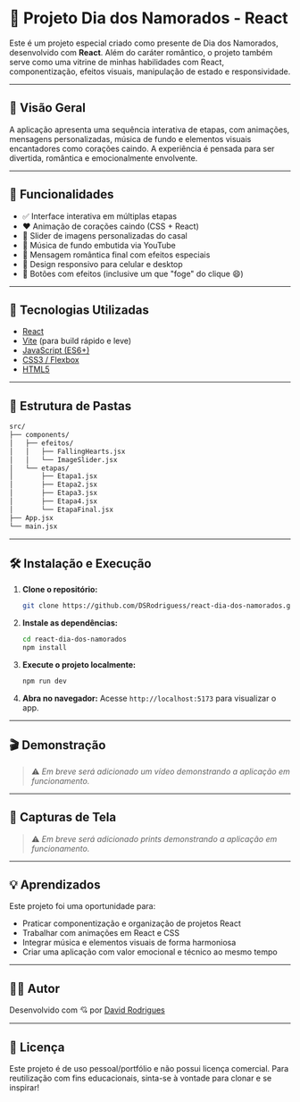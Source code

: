 # 💖 Projeto Dia dos Namorados - React

Este é um projeto especial criado como presente de Dia dos Namorados, desenvolvido com **React**. Além do caráter romântico, o projeto também serve como uma vitrine de minhas habilidades com React, componentização, efeitos visuais, manipulação de estado e responsividade.

---

## 🌟 Visão Geral

A aplicação apresenta uma sequência interativa de etapas, com animações, mensagens personalizadas, música de fundo e elementos visuais encantadores como corações caindo. A experiência é pensada para ser divertida, romântica e emocionalmente envolvente.

---

## 🎁 Funcionalidades

- ✅ Interface interativa em múltiplas etapas
- ❤️ Animação de corações caindo (CSS + React)
- 📸 Slider de imagens personalizadas do casal
- 🎵 Música de fundo embutida via YouTube
- 💌 Mensagem romântica final com efeitos especiais
- 🌙 Design responsivo para celular e desktop
- 💬 Botões com efeitos (inclusive um que "foge" do clique 😄)

---

## 🚀 Tecnologias Utilizadas

- [React](https://reactjs.org/)
- [Vite](https://vitejs.dev/) (para build rápido e leve)
- [JavaScript (ES6+)](https://developer.mozilla.org/pt-BR/docs/Web/JavaScript)
- [CSS3 / Flexbox](https://developer.mozilla.org/pt-BR/docs/Web/CSS)
- [HTML5](https://developer.mozilla.org/pt-BR/docs/Web/HTML)

---

## 📂 Estrutura de Pastas

```bash
src/
├── components/
│   ├── efeitos/
│   │   ├── FallingHearts.jsx
│   │   └── ImageSlider.jsx
│   └── etapas/
│       ├── Etapa1.jsx
│       ├── Etapa2.jsx
│       ├── Etapa3.jsx
│       ├── Etapa4.jsx
│       └── EtapaFinal.jsx
├── App.jsx
└── main.jsx
```

---

## 🛠️ Instalação e Execução

1. **Clone o repositório:**
   ```bash
   git clone https://github.com/DSRodriguess/react-dia-dos-namorados.git
   ```

2. **Instale as dependências:**
   ```bash
   cd react-dia-dos-namorados
   npm install
   ```

3. **Execute o projeto localmente:**
   ```bash
   npm run dev
   ```

4. **Abra no navegador:**
   Acesse `http://localhost:5173` para visualizar o app.

---

## 🎬 Demonstração

> ⚠️ *Em breve será adicionado um vídeo demonstrando a aplicação em funcionamento.*

---

## 📸 Capturas de Tela

> ⚠️ *Em breve será adicionado prints demonstrando a aplicação em funcionamento.*

---

## 💡 Aprendizados

Este projeto foi uma oportunidade para:

- Praticar componentização e organização de projetos React
- Trabalhar com animações em React e CSS
- Integrar música e elementos visuais de forma harmoniosa
- Criar uma aplicação com valor emocional e técnico ao mesmo tempo

---

## 👨‍💻 Autor

Desenvolvido com 💘 por [David Rodrigues](https://github.com/DSRodriguess)

---

## 📃 Licença

Este projeto é de uso pessoal/portfólio e não possui licença comercial. Para reutilização com fins educacionais, sinta-se à vontade para clonar e se inspirar!